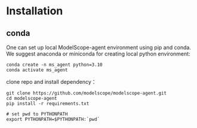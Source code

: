 # Installation

## conda
One can set up local ModelScope-agent environment using pip and conda. We suggest anaconda or miniconda for creating local python environment:
```shell
conda create -n ms_agent python=3.10
conda activate ms_agent
```
clone repo and install dependency：
```shell
git clone https://github.com/modelscope/modelscope-agent.git
cd modelscope-agent
pip install -r requirements.txt

# set pwd to PYTHONPATH
export PYTHONPATH=$PYTHONPATH:`pwd`
```
